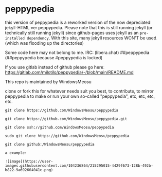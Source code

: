 # peppypedia
this version of peppypedia is a reworked version of the now depreciated jekyll-HTML ver peppypedia. Please note that this is still running jekyll (or technically still running jekyll) since github-pages uses jekyll as an `pre-installed dependency`. With this site, many jekyll resources WON'T be used. (which was flooding up the directories)

Some code here may not belong to me.
IRC: (libera.chat) ##peppypedia (##peppypedia because #peppypedia is locked)


If you use gitlab instead of github please go here:
https://gitlab.com/milotilo/peppypedia/-/blob/main/README.md

This repo is maintained by WindowsMeosu


clone or fork this for whatever needs suit you best, to contribute, to mirror peppypedia to make or run your own so-called "peppypedia", etc, etc, etc, etc.
```
git clone https://github.com/WindowsMeosu/peppypedia
```
```
git clone https://github.com/WindowsMeosu/peppypedia.git
```
```
git clone ssh://github.com/WindowsMeosu/peppypedia
```
```
sudo git clone https://github.com/WindowsMeosu/peppypedia
```
```
git clone github:/WindowsMeosu/peppypedia

a example:

![image](https://user-images.githubusercontent.com/104236864/215295015-4429f673-128b-492b-b822-9a692604041c.png)



